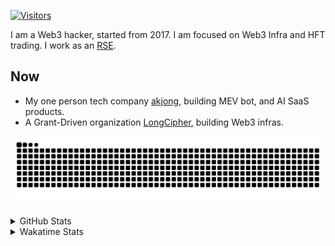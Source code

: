 <!-- markdownlint-disable MD041 MD010 MD033 -->
[![Visitors](https://api.visitorbadge.io/api/daily?path=Akagi201%2FAkagi201&label=Visitors%20Today&countColor=%2337d67a)](https://visitorbadge.io/status?path=Akagi201%2FAkagi201)

I am a Web3 hacker, started from 2017. I am focused on Web3 Infra and HFT trading.
I work as an [RSE](https://us-rse.org/about/what-is-an-rse/).

## Now

* My one person tech company [akjong](https://github.com/akjong), building MEV bot, and AI SaaS products.
* A Grant-Driven organization [LongCipher](https://github.com/longcipher), building Web3 infras.

[![github contribution grid snake animation](https://raw.githubusercontent.com/Akagi201/Akagi201/output/github-contribution-grid-snake.svg#gh-light-mode-only)](https://github.com/Akagi201)

<details>
<summary>GitHub Stats</summary>
  <a href="https://github.com/Akagi201"><img alt="Profile Detail" src="https://raw.githubusercontent.com/Akagi201/Akagi201/master/profile-summary-card-output/dracula/0-profile-details.svg" /></a>
  <a href="https://github.com/Akagi201"><img alt="Github Stats" src="https://raw.githubusercontent.com/Akagi201/Akagi201/master/profile-summary-card-output/dracula/3-stats.svg" /></a>
  <a href="https://github.com/Akagi201"><img alt="Lang By Commits" src="https://raw.githubusercontent.com/Akagi201/Akagi201/master/profile-summary-card-output/dracula/2-most-commit-language.svg" /></a>
</details>

<details>
<summary>Wakatime Stats</summary>
<br>

<!--START_SECTION:waka-->

```txt
From: 24 April 2025 - To: 01 May 2025

Total Time: 20 hrs 38 mins

Other        10 hrs 8 mins   ████████████▒░░░░░░░░░░░░   49.15 %
sh           2 hrs 47 mins   ███▒░░░░░░░░░░░░░░░░░░░░░   13.56 %
Rust         2 hrs 32 mins   ███░░░░░░░░░░░░░░░░░░░░░░   12.33 %
Markdown     2 hrs 29 mins   ███░░░░░░░░░░░░░░░░░░░░░░   12.04 %
TOML         1 hr            █▒░░░░░░░░░░░░░░░░░░░░░░░   04.89 %
Python       36 mins         ▓░░░░░░░░░░░░░░░░░░░░░░░░   02.98 %
TypeScript   23 mins         ▒░░░░░░░░░░░░░░░░░░░░░░░░   01.92 %
JSON         10 mins         ▒░░░░░░░░░░░░░░░░░░░░░░░░   00.88 %
Text         7 mins          ░░░░░░░░░░░░░░░░░░░░░░░░░   00.59 %
Go           6 mins          ░░░░░░░░░░░░░░░░░░░░░░░░░   00.55 %
```

<!--END_SECTION:waka-->

</details>
